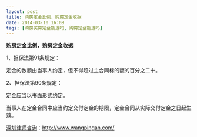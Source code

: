```yaml
---
layout: post
title: 购房定金比例，购房定金收据
date: 2014-03-10 16:08
tags: [购房买房定金能退吗, 购房定金能退吗]
---
```

<strong>购房定金比例，购房定金收据</strong>

1、担保法第91条规定：

定金的数额由当事人约定，但不得超过主合同标的额的百分之二十。

2、担保法第90条规定：

定金应当以书面形式约定。

当事人在定金合同中应当约定交付定金的期限，定金合同从实际交付定金之日起生效。

<a href="http://www.wangpingan.com/">深圳律师咨询</a>：<a href="http://www.wangpingan.com/">http://www.wangpingan.com/</a>

